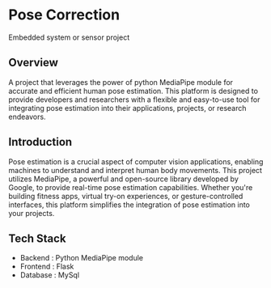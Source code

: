 # Pose Correction
Embedded system or sensor project

## Overview
A project that leverages the power of python MediaPipe module for accurate and efficient human pose estimation. This platform is designed to provide developers and researchers with a flexible and easy-to-use tool for integrating pose estimation into their applications, projects, or research endeavors.

## Introduction
Pose estimation is a crucial aspect of computer vision applications, enabling machines to understand and interpret human body movements. This project utilizes MediaPipe, a powerful and open-source library developed by Google, to provide real-time pose estimation capabilities. Whether you're building fitness apps, virtual try-on experiences, or gesture-controlled interfaces, this platform simplifies the integration of pose estimation into your projects.

## Tech Stack

- Backend : Python MediaPipe module
- Frontend : Flask
- Database : MySql
